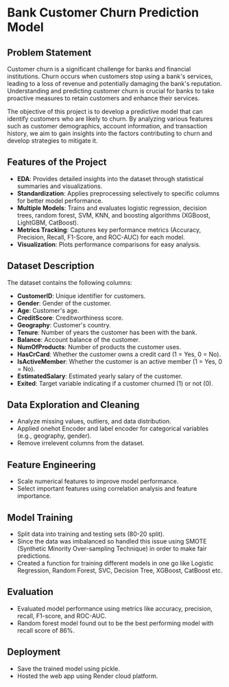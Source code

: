 # Bank Customer Churn Prediction Model

## Problem Statement

Customer churn is a significant challenge for banks and financial institutions. Churn occurs when customers stop using a bank's services, leading to a loss of revenue and potentially damaging the bank's reputation. Understanding and predicting customer churn is crucial for banks to take proactive measures to retain customers and enhance their services.

The objective of this project is to develop a predictive model that can identify customers who are likely to churn. By analyzing various features such as customer demographics, account information, and transaction history, we aim to gain insights into the factors contributing to churn and develop strategies to mitigate it.

## Features of the Project
- **EDA**: Provides detailed insights into the dataset through statistical summaries and visualizations.
- **Standardization**: Applies preprocessing selectively to specific columns for better model performance.
- **Multiple Models**: Trains and evaluates logistic regression, decision trees, random forest, SVM, KNN, and boosting algorithms (XGBoost, LightGBM, CatBoost).
- **Metrics Tracking**: Captures key performance metrics (Accuracy, Precision, Recall, F1-Score, and ROC-AUC) for each model.
- **Visualization**: Plots performance comparisons for easy analysis.


## Dataset Description
The dataset contains the following columns:
- **CustomerID**: Unique identifier for customers.
- **Gender**: Gender of the customer.
- **Age**: Customer's age.
- **CreditScore**: Creditworthiness score.
- **Geography**: Customer's country.
- **Tenure**: Number of years the customer has been with the bank.
- **Balance**: Account balance of the customer.
- **NumOfProducts**: Number of products the customer uses.
- **HasCrCard**: Whether the customer owns a credit card (1 = Yes, 0 = No).
- **IsActiveMember**: Whether the customer is an active member (1 = Yes, 0 = No).
- **EstimatedSalary**: Estimated yearly salary of the customer.
- **Exited**: Target variable indicating if a customer churned (1) or not (0).


## Data Exploration and Cleaning

  - Analyze missing values, outliers, and data distribution.
  - Applied onehot Encoder and label encoder for categorical variables (e.g., geography, gender).
  - Remove irrelevent columns from the dataset.

## Feature Engineering

  - Scale numerical features to improve model performance.
  - Select important features using correlation analysis and feature importance.

## Model Training

  - Split data into training and testing sets (80-20 split).
  - Since the data was imbalanced so handled this issue using SMOTE (Synthetic Minority Over-sampling Technique) in order to make fair predictions.
  - Created a function for training different models in one go like Logistic Regression, Random Forest, SVC, Decision Tree, XGBoost, CatBoost etc.

## Evaluation

  - Evaluated model performance using metrics like accuracy, precision, recall, F1-score, and ROC-AUC.
  - Random forest model found out to be the best performing model with recall score of 86%.
    
## Deployment

  - Save the trained model using pickle.
  - Hosted the web app using Render cloud platform.





